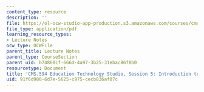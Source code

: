 ```yaml
---
content_type: resource
description: ''
file: https://ol-ocw-studio-app-production.s3.amazonaws.com/courses/cms-594-education-technology-studio-spring-2019/91f6d9886d7e5625c975cecb836af07c_MITCMS_594S19_ses5.pdf
file_type: application/pdf
learning_resource_types:
- Lecture Notes
ocw_type: OCWFile
parent_title: Lecture Notes
parent_type: CourseSection
parent_uid: b74860cf-666d-4a97-3b25-31ebac86f8b0
resourcetype: Document
title: 'CMS.594 Education Technology Studio, Session 5: Introduction to Practice Spaces'
uid: 91f6d988-6d7e-5625-c975-cecb836af07c
---
```

